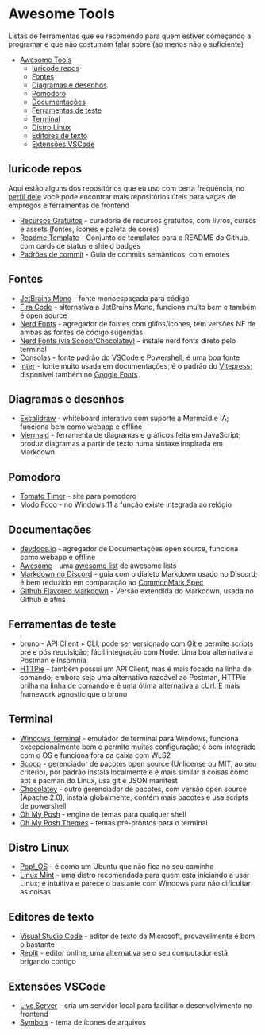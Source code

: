 # Awesome Tools

Listas de ferramentas que eu recomendo para quem estiver começando a programar e que não costumam falar sobre (ao menos não o suficiente)

- [Awesome Tools](#awesome-tools)
  - [Iuricode repos](#iuricode-repos)
  - [Fontes](#fontes)
  - [Diagramas e desenhos](#diagramas-e-desenhos)
  - [Pomodoro](#pomodoro)
  - [Documentações](#documentações)
  - [Ferramentas de teste](#ferramentas-de-teste)
  - [Terminal](#terminal)
  - [Distro Linux](#distro-linux)
  - [Editores de texto](#editores-de-texto)
  - [Extensões VSCode](#extensões-vscode)

## Iuricode repos

Aqui estão alguns dos repositórios que eu uso com certa frequência, no [perfil dele](https://github.com/iuricode?tab=repositories) você pode encontrar mais repositórios úteis para vagas de empregos e ferramentas de frontend

- [Recursos Gratuitos](https://github.com/iuricode/recursos-gratuitos) - curadoria de recursos gratuitos, com livros, cursos e assets (fontes, ícones e paleta de cores)
- [Readme Template](https://github.com/iuricode/readme-template) - Conjunto de templates para o README do Github, com cards de status e shield badges
- [Padrões de commit](https://github.com/iuricode/padroes-de-commits) - Guia de commits semânticos, com emotes

## Fontes

- [JetBrains Mono](https://www.jetbrains.com/pt-br/lp/mono/) - fonte monoespaçada para código
- [Fira Code](https://github.com/tonsky/FiraCode) - alternativa a JetBrains Mono, funciona muito bem e também é open source
- [Nerd Fonts](https://www.nerdfonts.com/) - agregador de fontes com glifos/ícones, tem versões NF de ambas as fontes de código sugeridas
- [Nerd Fonts (via Scoop/Chocolatey)](https://github.com/ryanoasis/nerd-fonts#option-7-unofficial-chocolatey-or-scoop-repositories) - instale nerd fonts direto pelo terminal
- [Consolas](https://learn.microsoft.com/en-us/typography/font-list/consolas) - fonte padrão do VSCode e Powershell, é uma boa fonte
- [Inter](https://rsms.me/inter/) - fonte muito usada em documentações, é o padrão do [Vitepress](https://vitepress.dev/); disponível também no [Google Fonts](https://fonts.google.com/specimen/Inter)

## Diagramas e desenhos

- [Excalidraw](https://excalidraw.com/) - whiteboard interativo com suporte a Mermaid e IA; funciona bem como webapp e offline
- [Mermaid](https://mermaid.js.org/) - ferramenta de diagramas e gráficos feita em JavaScript; produz diagramas a partir de texto numa sintaxe inspirada em Markdown

## Pomodoro

- [Tomato Timer](https://www.toptal.com/project-managers/tomato-timer) - site para pomodoro
- [Modo Foco](https://support.microsoft.com/pt-br/windows/como-usar-o-foco-no-windows-11-cbcc9ddb-8164-43fa-8919-b9a2af072382) - no Windows 11 a função existe integrada ao relógio

## Documentações

- [devdocs.io](https://devdocs.io/) - agregador de Documentações open source, funciona como webapp e offline
- [Awesome](https://github.com/sindresorhus/awesome) - uma [awesome list](https://github.com/topics/awesome-list) de awesome lists
- [Markdown no Discord](https://support.discord.com/hc/pt-br/articles/210298617-Markdown-de-Texto-101-Formata%C3%A7%C3%A3o-no-chat-Negrito-it%C3%A1lico-sublinhado-#h_01H2S3XE538ZQ6VKGAN778T0KQ) - guia com o dialeto Markdown usado no Discord; é bem reduzido em comparação ao [CommonMark Spec](https://spec.commonmark.org/)
- [Github Flavored Markdown](https://github.github.com/gfm/#what-is-github-flavored-markdown-) - Versão extendida do Markdown, usada no Github e afins

## Ferramentas de teste

- [bruno](https://www.usebruno.com/) - API Client + CLI, pode ser versionado com Git e permite scripts pré e pós requisição; fácil integração com Node. Uma boa alternativa a Postman e Insomnia
- [HTTPie](https://httpie.io/) - também possui um API Client, mas é mais focado na linha de comando; embora seja uma alternativa razoável ao Postman, HTTPie brilha na linha de comando e é uma ótima alternativa a cUrl. É mais framework agnostic que o bruno

## Terminal

- [Windows Terminal](https://github.com/microsoft/terminal) - emulador de terminal para Windows, funciona excepcionalmente bem e permite muitas configuração; é bem integrado com o OS e funciona fora da caixa com WLS2
- [Scoop](https://scoop.sh/) - gerenciador de pacotes open source (Unlicense ou MIT, ao seu critério), por padrão instala localmente e é mais similar a coisas como apt e pacman do Linux, usa git e JSON manifest
- [Chocolatey](https://chocolatey.org/) - outro gerenciador de pacotes, com versão open source (Apache 2.0), instala globalmente, contém mais pacotes e usa scripts de powershell
- [Oh My Posh](https://ohmyposh.dev/) - engine de temas para qualquer shell
- [Oh My Posh Themes](https://ohmyposh.dev/docs/themes/) - temas pré-prontos para o terminal

## Distro Linux

- [Pop!_OS](https://pop.system76.com/) - é como um Ubuntu que não fica no seu caminho
- [Linux Mint](https://www.linuxmint.com/) - uma distro recomendada para quem está iniciando a usar Linux; é intuitiva e parece o bastante com Windows para não dificultar as coisas

## Editores de texto

- [Visual Studio Code](https://code.visualstudio.com/) - editor de texto da Microsoft, provavelmente é bom o bastante
- [Replit](https://replit.com/) - editor online, uma alternativa se o seu computador está brigando contigo

## Extensões VSCode

- [Live Server](https://ritwickdey.github.io/vscode-live-server/) - cria um servidor local para facilitar o desenvolvimento no frontend
- [Symbols](https://marketplace.visualstudio.com/items?itemName=miguelsolorio.symbols) - tema de ícones de arquivos

